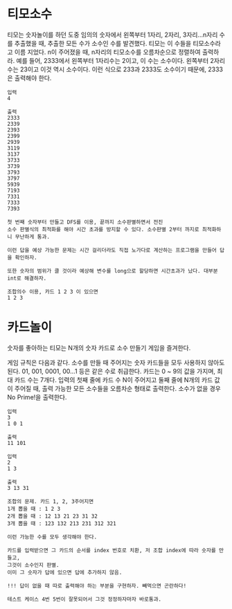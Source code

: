 # 티모소수

티모는 숫자놀이를 하던 도중 임의의 숫자에서 왼쪽부터 1자리, 2자리, 3자리...n자리 수를 추출했을 때, 추출한 모든 수가 소수인 수를 발견했다.
티모는 이 수들을 티모소수라고 이름 지었다. n이 주어졌을 때, n자리의 티모소수를 오름차순으로 정렬하여 출력하라.
예를 들어, 2333에서 왼쪽부터 1자리수는 2이고, 이 수는 소수이다. 왼쪽부터 2자리수는 23이고 이것 역시 소수이다.
이런 식으로 233과 2333도 소수이기 때문에, 2333은 출력해야 한다. 

```
입력
4

출력
2333
2339
2393
2399
2939
3119
3137
3733
3739
3793
3797
5939
7193
7331
7333
7393
```

```
첫 번째 숫자부터 만들고 DFS를 이용, 끝까지 소수판별하면서 전진
소수 판별식의 최적화를 해야 시간 초과를 방지할 수 있다. 소수판별 2부터 까지로 최적화하니 무난하게 통과.

이런 답을 예상 가능한 문제는 시간 걸리더라도 직접 노가다로 계산하는 프로그램을 만들어 답을 확인하자.

또한 숫자의 범위가 클 것이라 예상해 변수를 long으로 할당하면 시간초과가 났다. 대부분 int로 해결하자.

조합의수 이용, 카드 1 2 3 이 있으면
1 2 3 
```

# 카드놀이

숫자를 좋아하는 티모는 N개의 숫자 카드로 소수 만들기 게임을 즐겨한다.

게임 규칙은 다음과 같다.
소수를 만들 때 주어지는 숫자 카드들을 모두 사용하지 않아도 된다.
01, 001, 0001, 00...1 등은 같은 수로 취급한다.
카드는 0 ~ 9의 값을 가지며, 최대 카드 수는 7개다.
입력의 첫째 줄에 카드 수 N이 주어지고
둘째 줄에 N개의 카드 값이 주어질 때, 출력 가능한 모든 소수들을 오름차순 형태로 출력한다.
소수가 없을 경우 No Prime!을 출력한다.

```
입력
3
1 0 1

출력
11 101

입력
2
1 3

출력
3 13 31
```

```
조합의 문제. 카드 1, 2, 3주어지면
1개 뽑을 때 : 1 2 3
2개 뽑을 때 : 12 13 21 23 31 32
3개 뽑을 때 : 123 132 213 231 312 321

이런 가능한 수를 모두 생각해야 한다.

카드를 입력받으면 그 카드의 순서를 index 번호로 치환, 저 조합 index에 따라 숫자를 만들고,
그것이 소수인지 판별. 
이미 그 숫자가 답에 있으면 답에 추가하지 않음.

!!! 답이 없을 때 따로 출력해야 하는 부분을 구현하자. 빼먹으면 곤란하다!

테스트 케이스 4번 5번이 잘못되어서 그것 정정하자마자 바로통과.
```
